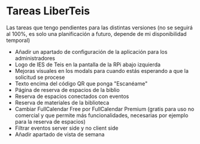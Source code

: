 # Tareas LiberTeis

Las tareas que tengo pendientes para las distintas versiones (no se seguirá al 100%, es solo una planificación a futuro, depende de mi disponibilidad temporal)

- Añadir un apartado de configuración de la aplicación para los administradores
- Logo de IES de Teis en la pantalla de la RPi abajo izquierda
- Mejoras visuales en los modals para cuando estás esperando a que la solicitud se procese
- Texto encima del código QR que ponga "Escanéame"
- Página de reserva de espacios de la biblio
- Reserva de espacios conectados con eventos
- Reserva de materiales de la biblioteca
- Cambiar FullCalendar Free por FullCalendar Premium (gratis para uso no comercial y que permite más funcionalidades, necesarias por ejemplo para la reserva de espacios)
- Filtrar eventos server side y no client side
- Añadir apartado de vista de semana